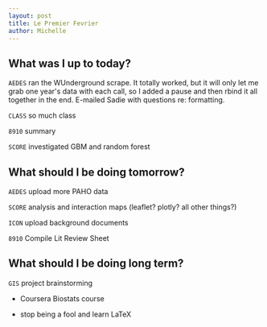 ```yaml
---
layout: post
title: Le Premier Fevrier
author: Michelle
---
```


## What was I up to today?

`AEDES` ran the WUnderground scrape.  It totally worked, but it will only let me grab one year's data with each call, so I added a pause and then rbind it all together in the end.  E-mailed Sadie with questions re: formatting.

`CLASS` so much class

`8910` summary

`SCORE` investigated GBM and random forest

## What should I be doing tomorrow?

`AEDES` upload more PAHO data 

`SCORE` analysis and interaction maps (leaflet? plotly? all other things?)

`ICON` upload background documents

`8910` Compile Lit Review Sheet

## What should I be doing long term?

`GIS` project brainstorming

* Coursera Biostats course

* stop being a fool and learn LaTeX



<i class="fa fa-code" style="color:pink"> </i>




